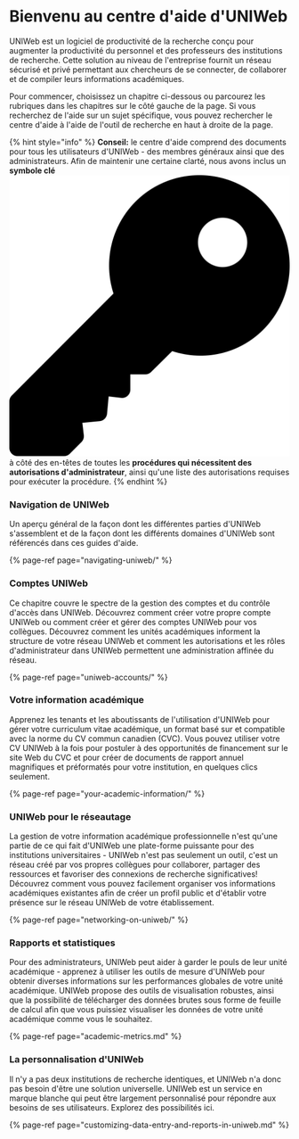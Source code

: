 # Bienvenu au centre d'aide d'UNIWeb

UNIWeb est un logiciel de productivité de la recherche conçu pour augmenter la productivité du personnel et des professeurs des institutions de recherche. Cette solution au niveau de l'entreprise fournit un réseau sécurisé et privé permettant aux chercheurs de se connecter, de collaborer et de compiler leurs informations académiques.

Pour commencer, choisissez un chapitre ci-dessous ou parcourez les rubriques dans les chapitres sur le côté gauche de la page. Si vous recherchez de l'aide sur un sujet spécifique, vous pouvez rechercher le centre d'aide à l'aide de l'outil de recherche en haut à droite de la page.

{% hint style="info" %}
**Conseil:** le centre d'aide comprend des documents pour tous les utilisateurs d'UNIWeb - des membres généraux ainsi que des administrateurs. Afin de maintenir une certaine clarté, nous avons inclus un **symbole clé** ![](.gitbook/assets/key.svg)à côté des en-têtes de toutes les **procédures qui nécessitent des autorisations d'administrateur**, ainsi qu'une liste des autorisations requises pour exécuter la procédure.
{% endhint %}

### Navigation de UNIWeb

Un aperçu général de la façon dont les différentes parties d'UNIWeb s'assemblent et de la façon dont les différents domaines d'UNIWeb sont référencés dans ces guides d'aide.

{% page-ref page="navigating-uniweb/" %}

### Comptes UNIWeb

Ce chapitre couvre le spectre de la gestion des comptes et du contrôle d'accès dans UNIWeb. Découvrez comment créer votre propre compte UNIWeb ou comment créer et gérer des comptes UNIWeb pour vos collègues. Découvrez comment les unités académiques informent la structure de votre réseau UNIWeb et comment les autorisations et les rôles d'administrateur dans UNIWeb permettent une administration affinée du réseau.

{% page-ref page="uniweb-accounts/" %}

### Votre information académique

Apprenez les tenants et les aboutissants de l'utilisation d'UNIWeb pour gérer votre curriculum vitae académique, un format basé sur et compatible avec la norme du CV commun canadien \(CVC\). Vous pouvez utiliser votre CV UNIWeb à la fois pour postuler à des opportunités de financement sur le site Web du CVC et pour créer de documents de rapport annuel magnifiques et préformatés pour votre institution, en quelques clics seulement.

{% page-ref page="your-academic-information/" %}

### UNIWeb pour le réseautage

La gestion de votre information académique professionnelle n'est qu'une partie de ce qui fait d'UNIWeb une plate-forme puissante pour des institutions universitaires - UNIWeb n'est pas seulement un outil, c'est un réseau créé par vos propres collègues pour collaborer, partager des ressources et favoriser des connexions de recherche significatives! Découvrez comment vous pouvez facilement organiser vos informations académiques existantes afin de créer un profil public et d'établir votre présence sur le réseau UNIWeb de votre établissement.

{% page-ref page="networking-on-uniweb/" %}

### Rapports et statistiques 

Pour des administrateurs, UNIWeb peut aider à garder le pouls de leur unité académique - apprenez à utiliser les outils de mesure d'UNIWeb pour obtenir diverses informations sur les performances globales de votre unité académique. UNIWeb propose des outils de visualisation robustes, ainsi que la possibilité de télécharger des données brutes sous forme de feuille de calcul afin que vous puissiez visualiser les données de votre unité académique comme vous le souhaitez.

{% page-ref page="academic-metrics.md" %}

### La personnalisation d'UNIWeb

Il n'y a pas deux institutions de recherche identiques, et UNIWeb n'a donc pas besoin d'être une solution universelle. UNIWeb est un service en marque blanche qui peut être largement personnalisé pour répondre aux besoins de ses utilisateurs. Explorez des possibilités ici.

{% page-ref page="customizing-data-entry-and-reports-in-uniweb.md" %}



